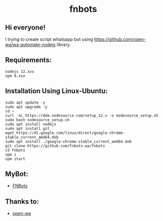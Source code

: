 <h1 align="center">fnbots</h1>

## Hi everyone! 

I trying to create script whatsapp bot using https://github.com/open-wa/wa-automate-nodejs library.

## Requirements:
```
nodejs 12.xxx
npm 6.xxx
```

## Installation Using Linux-Ubuntu:
```
sudo apt update -y
sudo apt upgrade -y
cd ~
curl -sL https://deb.nodesource.com/setup_12.x -o nodesource_setup.sh
sudo bash nodesource_setup.sh
sudo apt install nodejs
sudo apt install git
wget https://dl.google.com/linux/direct/google-chrome-stable_current_amd64.deb
sudo apt install ./google-chrome-stable_current_amd64.deb
git clone https://github.com/fnbots-wa/fnbots
cd fnbots
npm i
npm start

```
## MyBot:
- [FNBots](https://https://api.whatsapp.com/send?phone=6288239049722&text=.commands)

## Thanks to:
- [open-wa](https://github.com/open-wa/wa-automate-nodejs)
